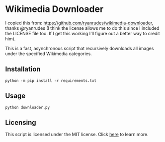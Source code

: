 # Wikimedia Downloader
I copied this from: https://github.com/ryanrudes/wikimedia-downloader, thanks @ryanrudes
(I think the license allows me to do this since I included the LICENSE file too. If I get this working I'll figure out a better way to credit him).

This is a fast, asynchronous script that recursively downloads all images under the specified Wikimedia categories.

## Installation
```
python -m pip install -r requirements.txt
```

## Usage
```
python downloader.py
```

## Licensing
This script is licensed under the MIT license. Click [here](https://github.com/ryanrudes/wikimedia-downloader/blob/master/LICENSE) to learn more.
